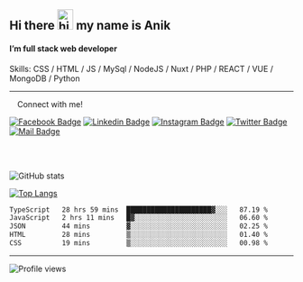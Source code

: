 ## Hi there <img src="https://user-images.githubusercontent.com/1303154/88677602-1635ba80-d120-11ea-84d8-d263ba5fc3c0.gif" width="28px" height="36" alt="hi"> my name is Anik

#### I’m full stack web developer

Skills:  CSS / HTML / JS / MySql / NodeJS / Nuxt / PHP / REACT / VUE / MongoDB / Python


---

&emsp;Connect with me!

<a href="https://www.facebook.com/anik.aritro" target="_blank">![Facebook Badge](https://img.shields.io/badge/Facebook-1877F2?style=for-the-badge&logo=facebook&logoColor=white)</a> [![Linkedin Badge](https://img.shields.io/badge/LinkedIn-0077B5?style=for-the-badge&logo=linkedin&logoColor=white)](https://www.linkedin.com/in/anik-hossain-dev) [![Instagram Badge](https://img.shields.io/badge/Instagram-E4405F?style=for-the-badge&logo=instagram&logoColor=white)](https://www.instagram.com/aritro.anik) [![Twitter Badge](https://img.shields.io/badge/Twitter-1DA1F2?style=for-the-badge&logo=twitter&logoColor=white)](https://twitter.com/AritroAnik) [![Mail Badge](https://img.shields.io/badge/Gmail-D14836?style=for-the-badge&logo=gmail&logoColor=white)](mailto:anik.wdev@gmail.com)

</br>
</br>


![GitHub stats](https://github-readme-stats.vercel.app/api?username=anik-hossain&show_icons=true&theme=monokai)

[![Top Langs](https://github-readme-stats.vercel.app/api/top-langs/?username=anik-hossain&layout=compact&theme=monokai)](https://github.com/anik-hossain)

<!--START_SECTION:waka-->

```txt
TypeScript   28 hrs 59 mins  █████████████████████▓░░░   87.19 %
JavaScript   2 hrs 11 mins   █▓░░░░░░░░░░░░░░░░░░░░░░░   06.60 %
JSON         44 mins         ▓░░░░░░░░░░░░░░░░░░░░░░░░   02.25 %
HTML         28 mins         ▒░░░░░░░░░░░░░░░░░░░░░░░░   01.40 %
CSS          19 mins         ▒░░░░░░░░░░░░░░░░░░░░░░░░   00.98 %
```

<!--END_SECTION:waka-->
---

![Profile views](https://gpvc.arturio.dev/anik-hossain)  
